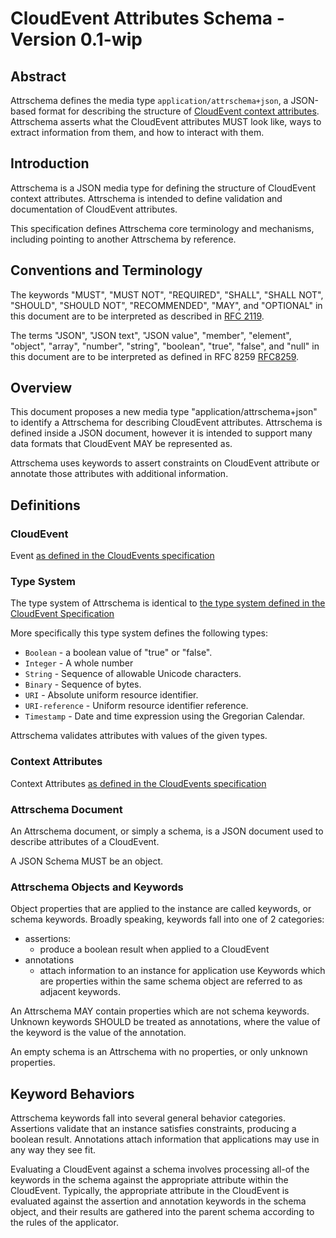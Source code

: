 # CloudEvent Attributes Schema - Version 0.1-wip

## Abstract
Attrschema defines the media type `application/attrschema+json`, 
a JSON-based format for describing the structure of [CloudEvent 
context attributes][context-attributes]. 
Attrschema asserts what the CloudEvent attributes MUST look like, ways to extract 
information from them, and how to interact with them.

## Introduction
Attrschema is a JSON media type for defining the structure of CloudEvent context attributes. 
Attrschema is intended to define validation and documentation of CloudEvent attributes.

This specification defines Attrschema core terminology and mechanisms, 
including pointing to another Attrschema by reference.

## Conventions and Terminology 
The keywords "MUST", "MUST NOT", "REQUIRED", "SHALL", "SHALL NOT", "SHOULD",
"SHOULD NOT", "RECOMMENDED", "MAY", and "OPTIONAL" in this document are to be
interpreted as described in [RFC 2119](https://tools.ietf.org/html/rfc2119).

The terms "JSON", "JSON text", "JSON value", "member", "element", "object", 
"array", "number", "string", "boolean", "true", "false", and "null" in this 
document are to be interpreted as defined in RFC 8259 [RFC8259](https://tools.ietf.org/html/rfc8259).

## Overview 
This document proposes a new media type "application/attrschema+json" to identify a 
Attrschema for describing CloudEvent attributes. Attrschema is defined inside a JSON 
document, however it is intended to support many data formats that CloudEvent MAY be 
represented as.

Attrschema uses keywords to assert constraints on CloudEvent attribute or annotate 
those attributes with additional information.


## Definitions
### CloudEvent
Event [as defined in the CloudEvents specification](../cloudevents/spec.md#event)

### Type System
The type system of Attrschema is identical to [the type system defined in the 
CloudEvent Specification](../cloudevents/spec.md#type-system)

More specifically this type system defines the following types: 
- `Boolean` - a boolean value of "true" or "false".
- `Integer` - A whole number
- `String` - Sequence of allowable Unicode characters. 
- `Binary` - Sequence of bytes.
- `URI` - Absolute uniform resource identifier.
- `URI-reference` - Uniform resource identifier reference.
- `Timestamp` - Date and time expression using the Gregorian Calendar.

Attrschema validates attributes with values of the given types.

### Context Attributes
Context Attributes [as defined in the CloudEvents specification][context-attributes]

### Attrschema Document
An Attrschema document, or simply a schema, is a JSON document used to describe 
attributes of a CloudEvent.

A JSON Schema MUST be an object.

### Attrschema Objects and Keywords
Object properties that are applied to the instance are called keywords, 
or schema keywords. Broadly speaking, keywords fall into one of 2 categories:

- assertions:
  - produce a boolean result when applied to a CloudEvent
- annotations
  - attach information to an instance for application use
Keywords which are properties within the same schema object are referred to as adjacent keywords.

An Attrschema MAY contain properties which are not schema keywords. 
Unknown keywords SHOULD be treated as annotations, where the value of the keyword is 
the value of the annotation.

An empty schema is an Attrschema with no properties, or only unknown properties.

## Keyword Behaviors
Attrschema keywords fall into several general behavior categories.
Assertions validate that an instance satisfies constraints, producing a boolean result.
Annotations attach information that applications may use in any way they see fit.

Evaluating a CloudEvent against a schema involves processing all-of the keywords in 
the schema against the appropriate attribute within the CloudEvent. Typically, the 
appropriate attribute in the CloudEvent is evaluated against the assertion and 
annotation keywords in the schema object, and their results are gathered into the 
parent schema according to the rules of the applicator.

[context-attributes]: ../cloudevents/spec.md#context-attributes